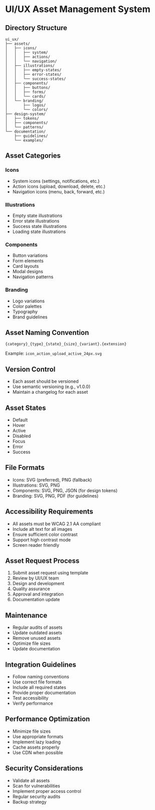 # UI/UX Asset Management System

## Directory Structure
```
ui_ux/
├── assets/
│   ├── icons/
│   │   ├── system/
│   │   ├── actions/
│   │   └── navigation/
│   ├── illustrations/
│   │   ├── empty-states/
│   │   ├── error-states/
│   │   └── success-states/
│   ├── components/
│   │   ├── buttons/
│   │   ├── forms/
│   │   └── cards/
│   └── branding/
│       ├── logos/
│       └── colors/
├── design-system/
│   ├── tokens/
│   ├── components/
│   └── patterns/
└── documentation/
    ├── guidelines/
    └── examples/
```

## Asset Categories

### Icons
- System icons (settings, notifications, etc.)
- Action icons (upload, download, delete, etc.)
- Navigation icons (menu, back, forward, etc.)

### Illustrations
- Empty state illustrations
- Error state illustrations
- Success state illustrations
- Loading state illustrations

### Components
- Button variations
- Form elements
- Card layouts
- Modal designs
- Navigation patterns

### Branding
- Logo variations
- Color palettes
- Typography
- Brand guidelines

## Asset Naming Convention
```
{category}_{type}_{state}_{size}_{variant}.{extension}
```
Example: `icon_action_upload_active_24px.svg`

## Version Control
- Each asset should be versioned
- Use semantic versioning (e.g., v1.0.0)
- Maintain a changelog for each asset

## Asset States
- Default
- Hover
- Active
- Disabled
- Focus
- Error
- Success

## File Formats
- Icons: SVG (preferred), PNG (fallback)
- Illustrations: SVG, PNG
- Components: SVG, PNG, JSON (for design tokens)
- Branding: SVG, PNG, PDF (for guidelines)

## Accessibility Requirements
- All assets must be WCAG 2.1 AA compliant
- Include alt text for all images
- Ensure sufficient color contrast
- Support high contrast mode
- Screen reader friendly

## Asset Request Process
1. Submit asset request using template
2. Review by UI/UX team
3. Design and development
4. Quality assurance
5. Approval and integration
6. Documentation update

## Maintenance
- Regular audits of assets
- Update outdated assets
- Remove unused assets
- Optimize file sizes
- Update documentation

## Integration Guidelines
- Follow naming conventions
- Use correct file formats
- Include all required states
- Provide proper documentation
- Test accessibility
- Verify performance

## Performance Optimization
- Minimize file sizes
- Use appropriate formats
- Implement lazy loading
- Cache assets properly
- Use CDN when possible

## Security Considerations
- Validate all assets
- Scan for vulnerabilities
- Implement proper access control
- Regular security audits
- Backup strategy 